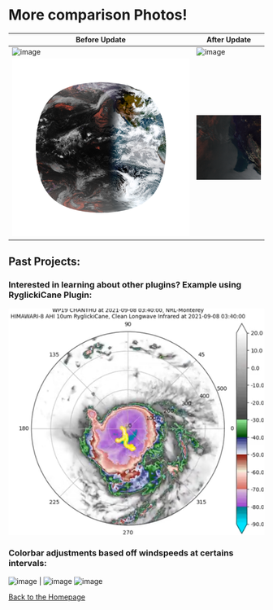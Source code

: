 # More comparison Photos!


| Before Update | After Update |
|---------------|--------------|
| <img width="480" height="389" alt="image" src="https://github.com/user-attachments/assets/b5868ead-48af-40f0-9496-7dd091363cec" /> | <img width="480" height="389" alt="image" src="https://github.com/user-attachments/assets/0163e22f-261f-46af-87b8-aecee85d8a36" /> |
| ![](20240924.150021.goes-18.abi.GeoColor.goes_west.45p56.noaa.10p0.png) | ![](20240924.150021.goes-18.abi.GeoColor.test_goes18_eqc_3km_terminator_20240924T1500Z.100p00.noaa.3p0.png) |

## Past Projects: 

### Interested in learning about other plugins? Example using RyglickiCane Plugin:

[![ChanthuAnimation](./Screenshot-2025-09-05-015104.png)](https://youtu.be/FAWHeC7kQzw)

### Colorbar adjustments based off windspeeds at certains intervals:

<img width="237" height="259" alt="image" src="https://github.com/user-attachments/assets/2efece64-ee7d-4d65-ba09-905685a2d225" /> | <img width="237" height="252" alt="image" src="https://github.com/user-attachments/assets/1041e470-8104-439a-a197-5f4f697c8ba9" />
<img width="465" height="370" alt="image" src="https://github.com/user-attachments/assets/c8d42b80-2284-4df7-ad32-b96f6dda55af" />












[Back to the Homepage](./index.md)
